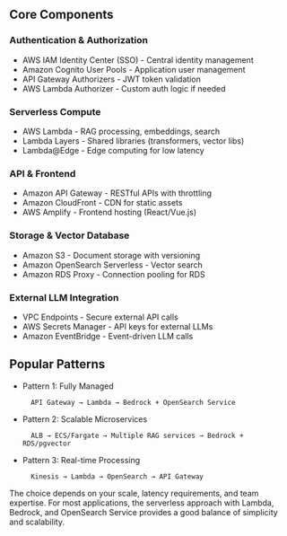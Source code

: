 ## Core Components 

### Authentication & Authorization 
- AWS IAM Identity Center (SSO) - Central identity management 
- Amazon Cognito User Pools - Application user management 
- API Gateway Authorizers - JWT token validation 
- AWS Lambda Authorizer - Custom auth logic if needed 

### Serverless Compute 
- AWS Lambda - RAG processing, embeddings, search 
- Lambda Layers - Shared libraries (transformers, vector libs) 
- Lambda@Edge - Edge computing for low latency 

### API & Frontend 
- Amazon API Gateway - RESTful APIs with throttling 
- Amazon CloudFront - CDN for static assets 
- AWS Amplify - Frontend hosting (React/Vue.js) 

### Storage & Vector Database 
- Amazon S3 - Document storage with versioning 
- Amazon OpenSearch Serverless - Vector search 
- Amazon RDS Proxy - Connection pooling for RDS 

### External LLM Integration 
- VPC Endpoints - Secure external API calls 
- AWS Secrets Manager - API keys for external LLMs 
- Amazon EventBridge - Event-driven LLM calls 

## Popular Patterns
- Pattern 1: Fully Managed
        
        API Gateway → Lambda → Bedrock + OpenSearch Service
- Pattern 2: Scalable Microservices

        ALB → ECS/Fargate → Multiple RAG services → Bedrock + RDS/pgvector
- Pattern 3: Real-time Processing


        Kinesis → Lambda → OpenSearch → API Gateway

The choice depends on your scale, latency requirements, and team expertise. For most applications, the serverless approach with Lambda, Bedrock, and OpenSearch Service provides a good balance of simplicity and scalability.